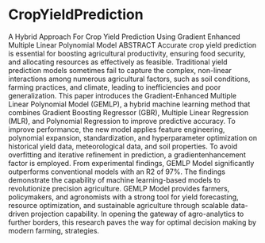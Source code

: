 # CropYieldPrediction
A Hybrid Approach For Crop Yield Prediction Using Gradient  Enhanced Multiple Linear Polynomial Model
ABSTRACT
Accurate crop yield prediction is essential for boosting agricultural productivity, ensuring
food security, and allocating resources as effectively as feasible. Traditional yield prediction
models sometimes fail to capture the complex, non-linear interactions among numerous
agricultural factors, such as soil conditions, farming practices, and climate, leading to
inefficiencies and poor generalization. This paper introduces the Gradient-Enhanced
Multiple Linear Polynomial Model (GEMLP), a hybrid machine learning method that
combines Gradient Boosting Regressor (GBR), Multiple Linear Regression (MLR), and
Polynomial Regression to improve predictive accuracy. To improve performance, the new
model applies feature engineering, polynomial expansion, standardization, and
hyperparameter optimization on historical yield data, meteorological data, and soil
properties. To avoid overfitting and iterative refinement in prediction, a gradientenhancement factor is employed. From experimental findings, GEMLP Model significantly
outperforms conventional models with an R2 of 97%. The findings demonstrate the
capability of machine learning-based models to revolutionize precision agriculture. GEMLP
Model provides farmers, policymakers, and agronomists with a strong tool for yield
forecasting, resource optimization, and sustainable agriculture through scalable data-driven
projection capability. In opening the gateway of agro-analytics to further borders, this
research paves the way for optimal decision making by modern farming, strategies.
